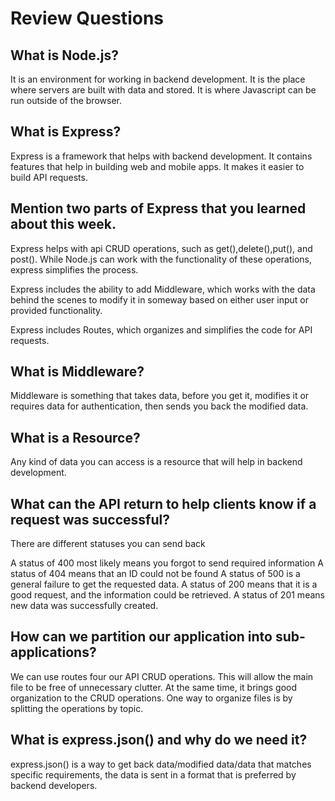 # Review Questions

## What is Node.js?

It is an environment for working in backend development. It is the place where servers are built
with data and stored. It is where Javascript can be run outside of the browser.

## What is Express?

Express is a framework that helps with backend development. It contains features that help in building web and mobile apps. It makes it easier to build API requests.

## Mention two parts of Express that you learned about this week.

Express helps with api CRUD operations, such as get(),delete(),put(), and post(). While Node.js can work with the functionality of these operations, express simplifies the process.

Express includes the ability to add Middleware, which works with the data behind the scenes to modify it in someway based on either user input or provided functionality.

Express  includes Routes, which organizes and simplifies the code for API requests.

## What is Middleware?

Middleware is something that takes data, before you get it, modifies it or requires data for authentication, then sends you back the modified data.

## What is a Resource?

Any kind of data you can access is a resource that will help in backend development.

## What can the API return to help clients know if a request was successful?

There are different statuses you can send back

A status of 400 most likely means you forgot to send required information
A status of 404 means that an ID could not be found
A status of 500 is a general failure to get the requested data.
A status of 200 means that it is a good request, and the information could be retrieved.
A status of 201 means new data was successfully created.

## How can we partition our application into sub-applications?

We can use routes four our API CRUD operations. This will allow the main file to be free of unnecessary clutter. At the same time, it brings good organization to the CRUD operations. One way to organize files is by splitting the operations by topic.

## What is express.json() and why do we need it?

express.json() is a way to get back data/modified data/data that matches specific requirements, the data is sent in a format that is preferred by backend developers. 